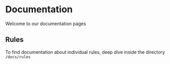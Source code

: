 # Documentation

Welcome to our documentation pages

## Rules

To find documentation about individual rules, deep dive inside the directory `/docs/rules`
